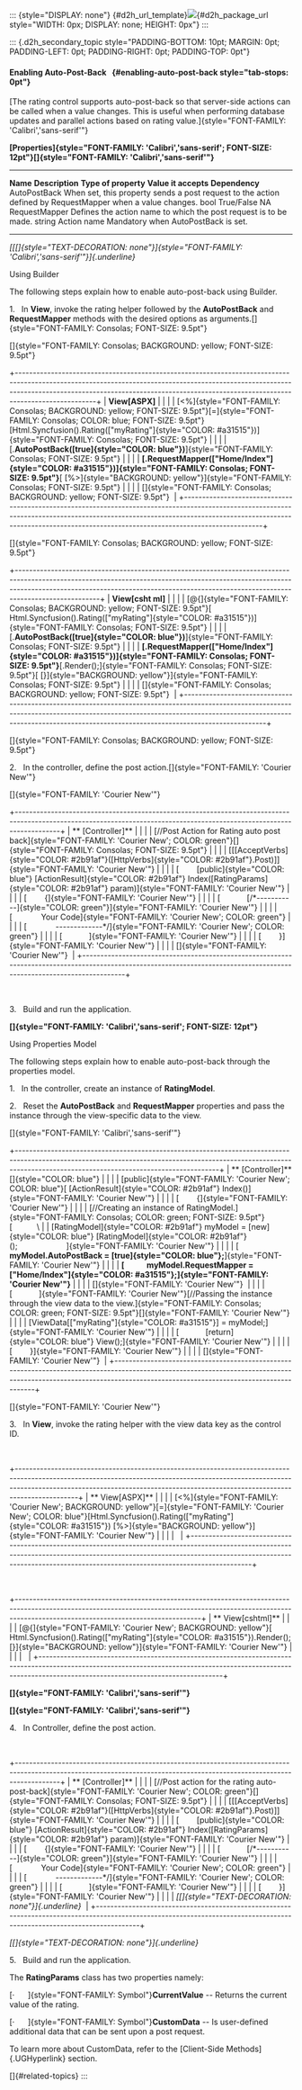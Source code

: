 ::: {style="DISPLAY: none"}
[](ms-xhelp:///?Id=d2h_url_template){#d2h_url_template}![](!package_url!){#d2h_package_url style="WIDTH: 0px; DISPLAY: none; HEIGHT: 0px"}
:::

::: {.d2h_secondary_topic style="PADDING-BOTTOM: 10pt; MARGIN: 0pt; PADDING-LEFT: 0pt; PADDING-RIGHT: 0pt; PADDING-TOP: 0pt"}
#### Enabling Auto-Post-Back   {#enabling-auto-post-back style="tab-stops: 0pt"}

[The rating control supports auto-post-back so that server-side actions can be called when a value changes. This is useful when performing database updates and parallel actions based on rating value.]{style="FONT-FAMILY: 'Calibri','sans-serif'"}

**[Properties]{style="FONT-FAMILY: 'Calibri','sans-serif'; FONT-SIZE: 12pt"}[]{style="FONT-FAMILY: 'Calibri','sans-serif'"}**

  --------------- ----------------------------------------------------------------------------------------------------------- ---------------------- ---------------------- -------------------------------------
  **Name**        **Description**                                                                                             **Type of property**   **Value it accepts**   **Dependency**
  AutoPostBack    When set, this property sends a post request to the action defined by RequestMapper when a value changes.   bool                   True/False             NA
  RequestMapper   Defines the action name to which the post request is to be made.                                            string                 Action name            Mandatory when AutoPostBack is set.
  --------------- ----------------------------------------------------------------------------------------------------------- ---------------------- ---------------------- -------------------------------------

*[[[]{style="TEXT-DECORATION: none"}]{style="FONT-FAMILY: 'Calibri','sans-serif'"}]{.underline}* 

Using Builder

The following steps explain how to enable auto-post-back using Builder.

1.   In **View**, invoke the rating helper followed by the **AutoPostBack** and **RequestMapper** methods with the desired options as arguments.[]{style="FONT-FAMILY: Consolas; FONT-SIZE: 9.5pt"}

[]{style="FONT-FAMILY: Consolas; BACKGROUND: yellow; FONT-SIZE: 9.5pt"} 

+----------------------------------------------------------------------------------------------------------------------------------------------------------------------------------------------------------------------------------------------------------------+
| **View\[ASPX\]**                                                                                                                                                                                                                                               |
|                                                                                                                                                                                                                                                                |
| [\<%]{style="FONT-FAMILY: Consolas; BACKGROUND: yellow; FONT-SIZE: 9.5pt"}[=]{style="FONT-FAMILY: Consolas; COLOR: blue; FONT-SIZE: 9.5pt"}[Html.Syncfusion().Rating([\"myRating\"]{style="COLOR: #a31515"})]{style="FONT-FAMILY: Consolas; FONT-SIZE: 9.5pt"} |
|                                                                                                                                                                                                                                                                |
| [.**AutoPostBack([true]{style="COLOR: blue"})**]{style="FONT-FAMILY: Consolas; FONT-SIZE: 9.5pt"}                                                                                                                                                              |
|                                                                                                                                                                                                                                                                |
| **[.RequestMapper([\"Home/Index\"]{style="COLOR: #a31515"})]{style="FONT-FAMILY: Consolas; FONT-SIZE: 9.5pt"}**[ [%\>]{style="BACKGROUND: yellow"}]{style="FONT-FAMILY: Consolas; FONT-SIZE: 9.5pt"}                                                           |
|                                                                                                                                                                                                                                                                |
| []{style="FONT-FAMILY: Consolas; BACKGROUND: yellow; FONT-SIZE: 9.5pt"}                                                                                                                                                                                        |
+----------------------------------------------------------------------------------------------------------------------------------------------------------------------------------------------------------------------------------------------------------------+

[]{style="FONT-FAMILY: Consolas; BACKGROUND: yellow; FONT-SIZE: 9.5pt"} 

+-----------------------------------------------------------------------------------------------------------------------------------------------------------------------------------------------------------------------------------------------------------------+
| **View\[csht ml\]**                                                                                                                                                                                                                                             |
|                                                                                                                                                                                                                                                                 |
| [\@{]{style="FONT-FAMILY: Consolas; BACKGROUND: yellow; FONT-SIZE: 9.5pt"}[ Html.Syncfusion().Rating([\"myRating\"]{style="COLOR: #a31515"})]{style="FONT-FAMILY: Consolas; FONT-SIZE: 9.5pt"}                                                                  |
|                                                                                                                                                                                                                                                                 |
| [.**AutoPostBack([true]{style="COLOR: blue"})**]{style="FONT-FAMILY: Consolas; FONT-SIZE: 9.5pt"}                                                                                                                                                               |
|                                                                                                                                                                                                                                                                 |
| **[.RequestMapper([\"Home/Index\"]{style="COLOR: #a31515"})]{style="FONT-FAMILY: Consolas; FONT-SIZE: 9.5pt"}**[.Render();]{style="FONT-FAMILY: Consolas; FONT-SIZE: 9.5pt"}[ [}]{style="BACKGROUND: yellow"}]{style="FONT-FAMILY: Consolas; FONT-SIZE: 9.5pt"} |
|                                                                                                                                                                                                                                                                 |
| []{style="FONT-FAMILY: Consolas; BACKGROUND: yellow; FONT-SIZE: 9.5pt"}                                                                                                                                                                                         |
+-----------------------------------------------------------------------------------------------------------------------------------------------------------------------------------------------------------------------------------------------------------------+

[]{style="FONT-FAMILY: Consolas; BACKGROUND: yellow; FONT-SIZE: 9.5pt"} 

2.   In the controller, define the post action.[]{style="FONT-FAMILY: 'Courier New'"}

[]{style="FONT-FAMILY: 'Courier New'"} 

+------------------------------------------------------------------------------------------------------------------------------------------------------------------------+
| ** \[Controller\]**                                                                                                                                                    |
|                                                                                                                                                                        |
| [//Post Action for Rating auto post back]{style="FONT-FAMILY: 'Courier New'; COLOR: green"}[]{style="FONT-FAMILY: Consolas; FONT-SIZE: 9.5pt"}                         |
|                                                                                                                                                                        |
| [\[[AcceptVerbs]{style="COLOR: #2b91af"}([HttpVerbs]{style="COLOR: #2b91af"}.Post)\]]{style="FONT-FAMILY: 'Courier New'"}                                              |
|                                                                                                                                                                        |
| [        [public]{style="COLOR: blue"} [ActionResult]{style="COLOR: #2b91af"} Index([RatingParams]{style="COLOR: #2b91af"} param)]{style="FONT-FAMILY: 'Courier New'"} |
|                                                                                                                                                                        |
| [        {]{style="FONT-FAMILY: 'Courier New'"}                                                                                                                        |
|                                                                                                                                                                        |
| [            [/\*\-\-\-\-\-\-\-\-\-\--]{style="COLOR: green"}]{style="FONT-FAMILY: 'Courier New'"}                                                                     |
|                                                                                                                                                                        |
| [             Your Code]{style="FONT-FAMILY: 'Courier New'; COLOR: green"}                                                                                             |
|                                                                                                                                                                        |
| [             \-\-\-\-\-\-\-\-\-\-\-\--\*/]{style="FONT-FAMILY: 'Courier New'; COLOR: green"}                                                                          |
|                                                                                                                                                                        |
| [            ]{style="FONT-FAMILY: 'Courier New'"}                                                                                                                     |
|                                                                                                                                                                        |
| [        }]{style="FONT-FAMILY: 'Courier New'"}                                                                                                                        |
|                                                                                                                                                                        |
| []{style="FONT-FAMILY: 'Courier New'"}                                                                                                                                 |
+------------------------------------------------------------------------------------------------------------------------------------------------------------------------+

 

3.   Build and run the application.

**[]{style="FONT-FAMILY: 'Calibri','sans-serif'; FONT-SIZE: 12pt"}** 

Using Properties Model

The following steps explain how to enable auto-post-back through the properties model.

1.   In the controller, create an instance of **RatingModel**.

2.   Reset the **AutoPostBack** and **RequestMapper** properties and pass the instance through the view-specific data to the view.

[]{style="FONT-FAMILY: 'Calibri','sans-serif'"} 

+--------------------------------------------------------------------------------------------------------------------------------------------------------------------------------------------------------------------+
| ** \[Controller\]**[]{style="COLOR: blue"}                                                                                                                                                                         |
|                                                                                                                                                                                                                    |
| [public]{style="FONT-FAMILY: 'Courier New'; COLOR: blue"}[ [ActionResult]{style="COLOR: #2b91af"} Index()]{style="FONT-FAMILY: 'Courier New'"}                                                                     |
|                                                                                                                                                                                                                    |
| [        {]{style="FONT-FAMILY: 'Courier New'"}                                                                                                                                                                    |
|                                                                                                                                                                                                                    |
| [//Creating an instance of RatingModel.]{style="FONT-FAMILY: Consolas; COLOR: green; FONT-SIZE: 9.5pt"}[           \                                                                                               |
| [RatingModel]{style="COLOR: #2b91af"} myModel = [new]{style="COLOR: blue"} [RatingModel]{style="COLOR: #2b91af"}();                      ]{style="FONT-FAMILY: 'Courier New'"}                                     |
|                                                                                                                                                                                                                    |
| [            **myModel.AutoPostBack = [true]{style="COLOR: blue"};**]{style="FONT-FAMILY: 'Courier New'"}                                                                                                          |
|                                                                                                                                                                                                                    |
| **[            myModel.RequestMapper = [\"Home/Index\"]{style="COLOR: #a31515"};]{style="FONT-FAMILY: 'Courier New'"}**                                                                                            |
|                                                                                                                                                                                                                    |
| []{style="FONT-FAMILY: 'Courier New'"}                                                                                                                                                                             |
|                                                                                                                                                                                                                    |
| [            ]{style="FONT-FAMILY: 'Courier New'"}[//Passing the instance through the view data to the view.]{style="FONT-FAMILY: Consolas; COLOR: green; FONT-SIZE: 9.5pt"}[]{style="FONT-FAMILY: 'Courier New'"} |
|                                                                                                                                                                                                                    |
| [ViewData\[[\"myRating\"]{style="COLOR: #a31515"}\] = myModel;]{style="FONT-FAMILY: 'Courier New'"}                                                                                                                |
|                                                                                                                                                                                                                    |
| [            [return]{style="COLOR: blue"} View();]{style="FONT-FAMILY: 'Courier New'"}                                                                                                                            |
|                                                                                                                                                                                                                    |
| [        }]{style="FONT-FAMILY: 'Courier New'"}                                                                                                                                                                    |
|                                                                                                                                                                                                                    |
| []{style="FONT-FAMILY: 'Courier New'"}                                                                                                                                                                             |
+--------------------------------------------------------------------------------------------------------------------------------------------------------------------------------------------------------------------+

[]{style="FONT-FAMILY: 'Courier New'"} 

3.   In **View**, invoke the rating helper with the view data key as the control ID.

 

+-----------------------------------------------------------------------------------------------------------------------------------------------------------------------------------------------------------------------------------------------------------+
| ** View\[ASPX\]**                                                                                                                                                                                                                                         |
|                                                                                                                                                                                                                                                           |
| [\<%]{style="FONT-FAMILY: 'Courier New'; BACKGROUND: yellow"}[=]{style="FONT-FAMILY: 'Courier New'; COLOR: blue"}[Html.Syncfusion().Rating([\"myRating\"]{style="COLOR: #a31515"}) [%\>]{style="BACKGROUND: yellow"}]{style="FONT-FAMILY: 'Courier New'"} |
|                                                                                                                                                                                                                                                           |
|                                                                                                                                                                                                                                                           |
+-----------------------------------------------------------------------------------------------------------------------------------------------------------------------------------------------------------------------------------------------------------+

 

+---------------------------------------------------------------------------------------------------------------------------------------------------------------------------------------------------------------+
| ** View\[cshtml\]**                                                                                                                                                                                           |
|                                                                                                                                                                                                               |
| [\@{]{style="FONT-FAMILY: 'Courier New'; BACKGROUND: yellow"}[ Html.Syncfusion().Rating([\"myRating\"]{style="COLOR: #a31515"}).Render();[}]{style="BACKGROUND: yellow"}]{style="FONT-FAMILY: 'Courier New'"} |
|                                                                                                                                                                                                               |
|                                                                                                                                                                                                               |
+---------------------------------------------------------------------------------------------------------------------------------------------------------------------------------------------------------------+

**[]{style="FONT-FAMILY: 'Calibri','sans-serif'"}** 

**[]{style="FONT-FAMILY: 'Calibri','sans-serif'"}** 

4.   In Controller, define the post action.

 

+------------------------------------------------------------------------------------------------------------------------------------------------------------------------+
| ** \[Controller\]**                                                                                                                                                    |
|                                                                                                                                                                        |
| [//Post action for the rating auto-post-back]{style="FONT-FAMILY: 'Courier New'; COLOR: green"}[]{style="FONT-FAMILY: Consolas; FONT-SIZE: 9.5pt"}                     |
|                                                                                                                                                                        |
| [\[[AcceptVerbs]{style="COLOR: #2b91af"}([HttpVerbs]{style="COLOR: #2b91af"}.Post)\]]{style="FONT-FAMILY: 'Courier New'"}                                              |
|                                                                                                                                                                        |
| [        [public]{style="COLOR: blue"} [ActionResult]{style="COLOR: #2b91af"} Index([RatingParams]{style="COLOR: #2b91af"} param)]{style="FONT-FAMILY: 'Courier New'"} |
|                                                                                                                                                                        |
| [        {]{style="FONT-FAMILY: 'Courier New'"}                                                                                                                        |
|                                                                                                                                                                        |
| [            [/\*\-\-\-\-\-\-\-\-\-\--]{style="COLOR: green"}]{style="FONT-FAMILY: 'Courier New'"}                                                                     |
|                                                                                                                                                                        |
| [             Your Code]{style="FONT-FAMILY: 'Courier New'; COLOR: green"}                                                                                             |
|                                                                                                                                                                        |
| [             \-\-\-\-\-\-\-\-\-\-\-\--\*/]{style="FONT-FAMILY: 'Courier New'; COLOR: green"}                                                                          |
|                                                                                                                                                                        |
| [            ]{style="FONT-FAMILY: 'Courier New'"}                                                                                                                     |
|                                                                                                                                                                        |
| [        }]{style="FONT-FAMILY: 'Courier New'"}                                                                                                                        |
|                                                                                                                                                                        |
| *[[]{style="TEXT-DECORATION: none"}]{.underline}*                                                                                                                      |
+------------------------------------------------------------------------------------------------------------------------------------------------------------------------+

*[[]{style="TEXT-DECORATION: none"}]{.underline}* 

5.   Build and run the application.

The **RatingParams** class has two properties namely:

[·      ]{style="FONT-FAMILY: Symbol"}**CurrentValue** -- Returns the current value of the rating.

[·      ]{style="FONT-FAMILY: Symbol"}**CustomData** -- Is user-defined additional data that can be sent upon a post request.

To learn more about CustomData, refer to the [Client-Side Methods]{.UGHyperlink} section.

[]{#related-topics}
:::
